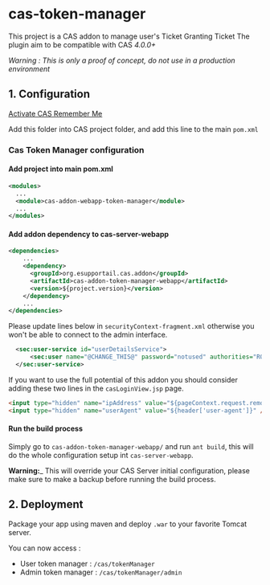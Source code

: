 # cas-token-manager

This project is a CAS addon to manage user's Ticket Granting Ticket
The plugin aim to be compatible with CAS _4.0.0+_

_Warning : This is only a proof of concept, do not use in a production environment_

## 1. Configuration

[Activate CAS Remember Me](https://jasig.github.io/cas/4.0.0/installation/Configuring-Authentication-Components.html#long-term-authentication)

Add this folder into CAS project folder, and add this line to the main `pom.xml`

### Cas Token Manager configuration

####  Add project into main pom.xml

```xml
<modules>
  ...
  <module>cas-addon-webapp-token-manager</module>
  ...
</modules>
```

#### Add addon dependency to cas-server-webapp

```xml
<dependencies>
	...
    <dependency>
      <groupId>org.esupportail.cas.addon</groupId>
      <artifactId>cas-addon-token-manager-webapp</artifactId>
      <version>${project.version}</version>
    </dependency>
	...
</dependencies>
```

Please update lines below in `securityContext-fragment.xml` otherwise you won't be able to connect to the admin interface.

```xml
  <sec:user-service id="userDetailsService">
      <sec:user name="@CHANGE_THIS@" password="notused" authorities="ROLE_ADMIN" />
  </sec:user-service>
```

If you want to use the full potential of this addon you should consider adding these two lines in the `casLoginView.jsp` page.

```html
<input type="hidden" name="ipAddress" value="${pageContext.request.remoteAddr}"/>
<input type="hidden" name="userAgent" value="${header['user-agent']}" />
```

#### Run the build process

Simply go to `cas-addon-token-manager-webapp/` and run `ant build`, this will do the whole configuration setup int `cas-server-webapp`.

__Warning:___ This will override your CAS Server initial configuration, please make sure to make a backup before running the build process.

## 2. Deployment 

Package your app using maven and deploy `.war` to your favorite Tomcat server. 

You can now access :

* User token manager : `/cas/tokenManager`
* Admin token manager : `/cas/tokenManager/admin`